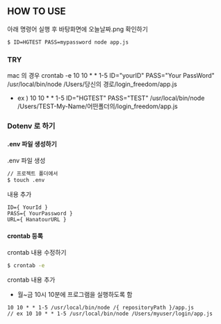## HOW TO USE 

아래 명령어 실행 후 바탕화면에 오늘날짜.png 확인하기

```
$ ID=HGTEST PASS=mypassword node app.js 
```

### TRY 
mac 의 경우 crontab -e
10 10 * * 1-5 ID="yourID" PASS="Your PassWord" /usr/local/bin/node /Users/당신의 경로/login_freedom/app.js

- ex ) 
10 10 * * 1-5 ID="HGTEST" PASS="TEST" /usr/local/bin/node /Users/TEST-My-Name/어떤폴더의/login_freedom/app.js

### Dotenv 로 하기

#### .env 파일 생성하기

.env 파일 생성

```bash
// 프로젝트 폴더에서
$ touch .env
```

내용 추가

```text
ID={ YourId }
PASS={ YourPassword }
URL={ HanatourURL }
```

#### crontab 등록

crontab 내용 수정하기

```bash
$ crontab -e
```

crontab 내용 추가

- 월~금 10시 10분에 프로그램을 실행하도록 함

```text
10 10 * * 1-5 /usr/local/bin/node /{ repositoryPath }/app.js
// ex 10 10 * * 1-5 /usr/local/bin/node /Users/myuser/login/app.js
```
